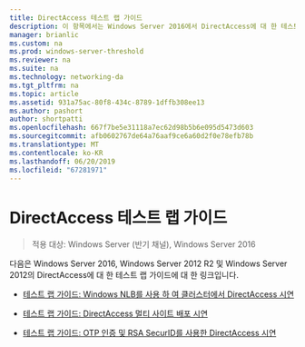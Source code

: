 ```yaml
---
title: DirectAccess 테스트 랩 가이드
description: 이 항목에서는 Windows Server 2016에서 DirectAccess에 대 한 테스트 랩 가이드에 링크를 제공합니다.
manager: brianlic
ms.custom: na
ms.prod: windows-server-threshold
ms.reviewer: na
ms.suite: na
ms.technology: networking-da
ms.tgt_pltfrm: na
ms.topic: article
ms.assetid: 931a75ac-80f8-434c-8789-1dffb308ee13
ms.author: pashort
author: shortpatti
ms.openlocfilehash: 667f7be5e31118a7ec62d98b5b6e095d5473d603
ms.sourcegitcommit: afb0602767de64a76aaf9ce6a60d2f0e78efb78b
ms.translationtype: MT
ms.contentlocale: ko-KR
ms.lasthandoff: 06/20/2019
ms.locfileid: "67281971"
---
```

# <a name="directaccess-test-lab-guides"></a>DirectAccess 테스트 랩 가이드

>적용 대상: Windows Server (반기 채널), Windows Server 2016

다음은 Windows Server 2016, Windows Server 2012 R2 및 Windows Server 2012의 DirectAccess에 대 한 테스트 랩 가이드에 대 한 링크입니다.

- [테스트 랩 가이드: Windows NLB를 사용 하 여 클러스터에서 DirectAccess 시연](tlg-cluster-nlb/Test-Lab-Guide-Demonstrate-DirectAccess-in-a-Cluster-with-Windows-NLB.md)

- [테스트 랩 가이드: DirectAccess 멀티 사이트 배포 시연](tlg-multisite/Test-Lab-Guide-Demonstrate-a-DirectAccess-Multisite-Deployment.md)

- [테스트 랩 가이드: OTP 인증 및 RSA SecurID를 사용한 DirectAccess 시연](tlg-otp-securid/Test-Lab-Guide-Demonstrate-DirectAccess-with-OTP-Authentication-and-RSA-SecurID.md)
